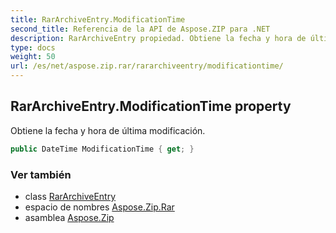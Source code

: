 ```yaml
---
title: RarArchiveEntry.ModificationTime
second_title: Referencia de la API de Aspose.ZIP para .NET
description: RarArchiveEntry propiedad. Obtiene la fecha y hora de última modificación.
type: docs
weight: 50
url: /es/net/aspose.zip.rar/rararchiveentry/modificationtime/
---
```

## RarArchiveEntry.ModificationTime property

Obtiene la fecha y hora de última modificación.

```csharp
public DateTime ModificationTime { get; }
```

### Ver también

* class [RarArchiveEntry](../)
* espacio de nombres [Aspose.Zip.Rar](../../rararchiveentry/)
* asamblea [Aspose.Zip](../../../)


